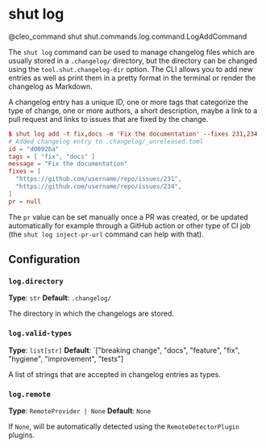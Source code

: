 # shut log

@cleo_command shut shut.commands.log.command.LogAddCommand

The `shut log` command can be used to manage changelog files which are usually stored in a `.changelog/` directory,
but the directory can be changed using the `tool.shut.changelog-dir` option. The CLI allows you to add new entries
as well as print them in a pretty format in the terminal or render the changelog as Markdown.

A changelog entry has a unique ID, one or more tags that categorize the type of change, one or more authors,
a short description, maybe a link to a pull request and links to issues that are fixed by the change.

```toml
$ shut log add -t fix,docs -m 'Fix the documentation' --fixes 231,234
# Added changelog entry to .changelog/_unreleased.toml
id = "d0092ba"
tags = [ "fix", "docs" ]
message = "Fix the documentation"
fixes = [
  "https://github.com/username/repo/issues/231",
  "https://github.com/username/repo/issues/234",
]
pr = null
```

The `pr` value can be set manually once a PR was created, or be updated automatically for example through a GitHub
action or other type of CI job (the `shut log inject-pr-url` command can help with that).

## Configuration

### `log.directory`

__Type__: `str`
__Default__: `.changelog/`

The directory in which the changelogs are stored.

### `log.valid-types`

__Type__: `list[str]`
__Default__: `["breaking change", "docs", "feature", "fix", "hygiene", "improvement", "tests"]

A list of strings that are accepted in changelog entries as types.

### `log.remote`

__Type__: `RemoteProvider | None`
__Default__: `None`

If `None`, will be automatically detected using the `RemoteDetectorPlugin` plugins.
